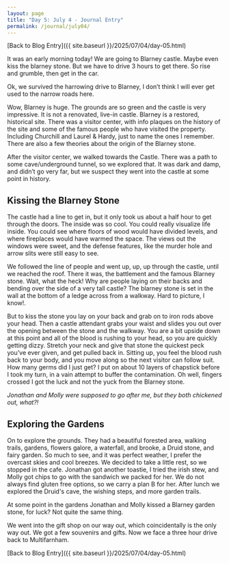 ```yaml
---
layout: page
title: "Day 5: July 4 - Journal Entry"
permalink: /journal/july04/
---
```


[Back to Blog Entry]({{ site.baseurl }}/2025/07/04/day-05.html)

It was an early morning today! We are going to Blarney castle. Maybe even kiss the blarney stone. But we have to drive 3 hours to get there. So rise and grumble, then get in the car. 

Ok, we survived the harrowing drive to Blarney, I don’t think I will ever get used to the narrow roads here. 

Wow, Blarney is huge. The grounds are so green and the castle is very impressive. It is not a renovated, live-in castle. Blarney is a restored, historical site. There was a visitor center, with info plaques on the history of the site and some of the famous people who have visited the property. Including Churchill and Laurel & Hardy, just to name the ones I remember. There are also a few theories about the origin of the Blarney stone.

After the visitor center, we walked towards the Castle. There was a path to some cave/underground tunnel, so we explored that. It was dark and damp, and didn’t go very far, but we suspect they went into the castle at some point in history.

## Kissing the Blarney Stone

The castle had a line to get in, but it only took us about a half hour to get through the doors. The inside was so cool. You could really visualize life inside. You could see where floors of wood would have divided levels, and where fireplaces would have warmed the space. The views out the windows were sweet, and the defense features, like the murder hole and arrow slits were still easy to see. 

We followed the line of people and went up, up, up through the castle, until we reached the roof. There it was, the battlement and the famous Blarney stone. Wait, what the heck! Why are people laying on their backs and bending over the side of a very tall castle? The blarney stone is set in the wall at the bottom of a ledge across from a walkway. Hard to picture, I know!. 

But to kiss the stone you lay on your back and grab on to iron rods above your head. Then a castle attendant grabs your waist and slides you out over the opening between the stone and the walkway. You are a bit upside down at this point and all of the blood is rushing to your head, so you are quickly getting dizzy. Stretch your neck and give that stone the quickest peck you’ve ever given, and get pulled back in. Sitting up, you feel the blood rush back to your body, and you move along so the next visitor can follow suit. How many germs did I just get? I put on about 10 layers of chapstick before I took my turn, in a vain attempt to buffer the contamination. Oh well, fingers crossed I got the luck and not the yuck from the Blarney stone. 

<em>Jonathan and Molly were supposed to go after me, but they both chickened out, what?!</em>

## Exploring the Gardens

On to explore the grounds. They had a beautiful forested area, walking trails, gardens, flowers galore, a waterfall, and brooke, a Druid stone, and fairy garden. So much to see, and it was perfect weather, I prefer the overcast skies and cool breezes. We decided to take a little rest, so we stopped in the cafe. Jonathan got another toastie, I tried the irish stew, and Molly got chips to go with the sandwich we packed for her. We do not always find gluten free options, so we carry a plan B for her. After lunch we explored the Druid's cave, the wishing steps, and more garden trails. 

At some point in the gardens Jonathan and Molly kissed a Blarney garden stone, for luck? Not quite the same thing. 

We went into the gift shop on our way out, which coincidentally is the only way out. We got a few souvenirs and gifts. Now we face a three hour drive back to Multifarnham.

[Back to Blog Entry]({{ site.baseurl }}/2025/07/04/day-05.html)